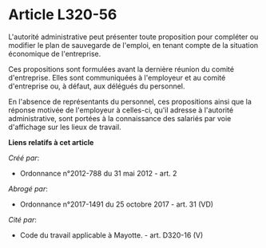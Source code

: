 # Article L320-56

L'autorité administrative peut présenter toute proposition pour compléter ou modifier le plan de sauvegarde de l'emploi, en
tenant compte de la situation économique de l'entreprise.

Ces propositions sont formulées avant la dernière réunion du comité d'entreprise. Elles sont communiquées à l'employeur et au
comité d'entreprise ou, à défaut, aux délégués du personnel.

En l'absence de représentants du personnel, ces propositions ainsi que la réponse motivée de l'employeur à celles-ci, qu'il
adresse à l'autorité administrative, sont portées à la connaissance des salariés par voie d'affichage sur les lieux de
travail.

**Liens relatifs à cet article**

_Créé par_:

  - Ordonnance n°2012-788 du 31 mai 2012 - art. 2

_Abrogé par_:

  - Ordonnance n°2017-1491 du 25 octobre 2017 - art. 31 (VD)

_Cité par_:

  - Code du travail applicable à Mayotte. - art. D320-16 (V)
